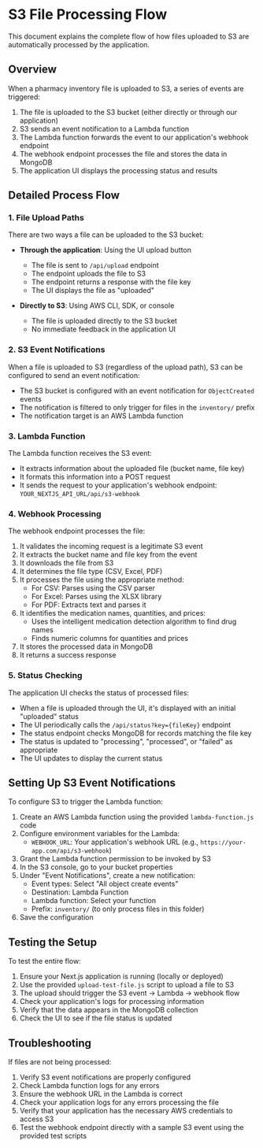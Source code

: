 # S3 File Processing Flow

This document explains the complete flow of how files uploaded to S3 are automatically processed by the application.

## Overview

When a pharmacy inventory file is uploaded to S3, a series of events are triggered:

1. The file is uploaded to the S3 bucket (either directly or through our application)
2. S3 sends an event notification to a Lambda function
3. The Lambda function forwards the event to our application's webhook endpoint
4. The webhook endpoint processes the file and stores the data in MongoDB
5. The application UI displays the processing status and results

## Detailed Process Flow

### 1. File Upload Paths

There are two ways a file can be uploaded to the S3 bucket:

- **Through the application**: Using the UI upload button

  - The file is sent to `/api/upload` endpoint
  - The endpoint uploads the file to S3
  - The endpoint returns a response with the file key
  - The UI displays the file as "uploaded"

- **Directly to S3**: Using AWS CLI, SDK, or console
  - The file is uploaded directly to the S3 bucket
  - No immediate feedback in the application UI

### 2. S3 Event Notifications

When a file is uploaded to S3 (regardless of the upload path), S3 can be configured to send an event notification:

- The S3 bucket is configured with an event notification for `ObjectCreated` events
- The notification is filtered to only trigger for files in the `inventory/` prefix
- The notification target is an AWS Lambda function

### 3. Lambda Function

The Lambda function receives the S3 event:

- It extracts information about the uploaded file (bucket name, file key)
- It formats this information into a POST request
- It sends the request to your application's webhook endpoint: `YOUR_NEXTJS_API_URL/api/s3-webhook`

### 4. Webhook Processing

The webhook endpoint processes the file:

1. It validates the incoming request is a legitimate S3 event
2. It extracts the bucket name and file key from the event
3. It downloads the file from S3
4. It determines the file type (CSV, Excel, PDF)
5. It processes the file using the appropriate method:
   - For CSV: Parses using the CSV parser
   - For Excel: Parses using the XLSX library
   - For PDF: Extracts text and parses it
6. It identifies the medication names, quantities, and prices:
   - Uses the intelligent medication detection algorithm to find drug names
   - Finds numeric columns for quantities and prices
7. It stores the processed data in MongoDB
8. It returns a success response

### 5. Status Checking

The application UI checks the status of processed files:

- When a file is uploaded through the UI, it's displayed with an initial "uploaded" status
- The UI periodically calls the `/api/status?key={fileKey}` endpoint
- The status endpoint checks MongoDB for records matching the file key
- The status is updated to "processing", "processed", or "failed" as appropriate
- The UI updates to display the current status

## Setting Up S3 Event Notifications

To configure S3 to trigger the Lambda function:

1. Create an AWS Lambda function using the provided `lambda-function.js` code
2. Configure environment variables for the Lambda:
   - `WEBHOOK_URL`: Your application's webhook URL (e.g., `https://your-app.com/api/s3-webhook`)
3. Grant the Lambda function permission to be invoked by S3
4. In the S3 console, go to your bucket properties
5. Under "Event Notifications", create a new notification:
   - Event types: Select "All object create events"
   - Destination: Lambda Function
   - Lambda function: Select your function
   - Prefix: `inventory/` (to only process files in this folder)
6. Save the configuration

## Testing the Setup

To test the entire flow:

1. Ensure your Next.js application is running (locally or deployed)
2. Use the provided `upload-test-file.js` script to upload a file to S3
3. The upload should trigger the S3 event → Lambda → webhook flow
4. Check your application's logs for processing information
5. Verify that the data appears in the MongoDB collection
6. Check the UI to see if the file status is updated

## Troubleshooting

If files are not being processed:

1. Verify S3 event notifications are properly configured
2. Check Lambda function logs for any errors
3. Ensure the webhook URL in the Lambda is correct
4. Check your application logs for any errors processing the file
5. Verify that your application has the necessary AWS credentials to access S3
6. Test the webhook endpoint directly with a sample S3 event using the provided test scripts
